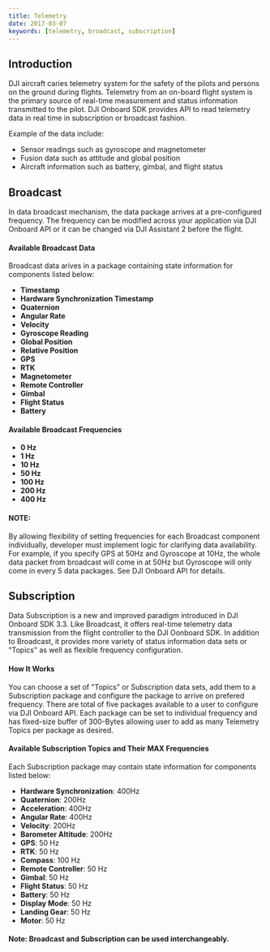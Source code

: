 ```yaml
---
title: Telemetry
date: 2017-03-07
keywords: [telemetry, broadcast, subscription]
---
```


## Introduction

DJI aircraft caries telemetry system for the safety of the pilots and persons on the ground during flights. Telemetry from an on-board flight system is the primary source of real-time measurement and status information transmitted to the pilot.
DJI Onboard SDK provides API to read telemetry data in real time in subscription or broadcast fashion. 

Example of the data include:
 
* Sensor readings such as gyroscope and magnetometer
* Fusion data such as attitude and global position
* Aircraft information such as battery, gimbal, and flight status

## Broadcast

In data broadcast mechanism, the data package arrives at a pre-configured frequency. The frequency can be modified across your application via DJI Onboard API or it can be changed via DJI Assistant 2 before the flight.

#### Available Broadcast Data

Broadcast data arives in a package containing state information for components listed below: 

* **Timestamp**
* **Hardware Synchronization Timestamp**
* **Quaternion**
* **Angular Rate**
* **Velocity**
* **Gyroscope Reading**
* **Global Position**
* **Relative Position**
* **GPS**
* **RTK**
* **Magnetometer**
* **Remote Controller**
* **Gimbal**
* **Flight Status**
* **Battery**

#### Available Broadcast Frequencies 

* **0 Hz**
* **1 Hz**
* **10 Hz**
* **50 Hz**
* **100 Hz**
* **200 Hz**
* **400 Hz**

#### NOTE:

By allowing flexibility of setting frequencies for each Broadcast component individually, developer must implement logic for clarifying data availability. For example, if you specify GPS at 50Hz and Gyroscope at 10Hz, the whole data packet from broadcast will come in at 50Hz but Gyroscope will only come in every 5 data packages. See DJI Onboard API for details.


## Subscription

Data Subscription is a new and improved paradigm introduced in DJI Onboard SDK 3.3.  Like Broadcast, it offers real-time telemetry data transmission from the flight controller to the DJI Oonboard SDK. In addition to Broadcast, it provides more variety of status information data sets or "Topics" as well as flexible frequency configuration.

#### How It Works

You can choose a set of "Topics" or Subscription data sets, add them to a Subscription package and configure the package to arrive on prefered frequency. There are total of five packages available to a user to configure via DJI Onboard API. Each package can be set to individual frequency and has fixed-size buffer of 300-Bytes allowing user to add as many Telemetry Topics per package as desired.

#### Available Subscription Topics and Their MAX Frequencies

Each Subscription package may contain state information for components listed below:

* **Hardware Synchronization**: 400Hz
* **Quaternion**: 200Hz
* **Acceleration**: 400Hz
* **Angular Rate**: 400Hz
* **Velocity**: 200Hz
* **Barometer Altitude**: 200Hz
* **GPS**: 50 Hz
* **RTK**: 50 Hz
* **Compass**: 100 Hz 
* **Remote Controller**: 50 Hz
* **Gimbal**: 50 Hz
* **Flight Status**: 50 Hz
* **Battery**: 50 Hz
* **Display Mode**: 50 Hz
* **Landing Gear**: 50 Hz
* **Motor**: 50 Hz

#### Note: Broadcast and Subscription can be used interchangeably.
